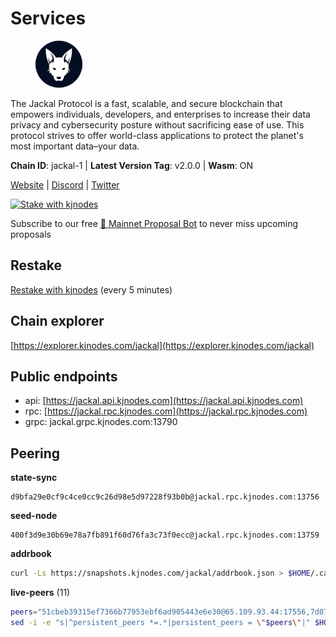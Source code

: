 # Services

<figure><img src="https://raw.githubusercontent.com/kj89/cosmos-images/main/logos/jackal.png" alt=""><figcaption></figcaption></figure>

The Jackal Protocol is a fast, scalable, and secure blockchain that empowers  individuals, developers, and enterprises to increase their data privacy and  cybersecurity posture without sacrificing ease of use. This protocol strives  to offer world-class applications to protect the planet's most important data–your data.

**Chain ID**: jackal-1 | **Latest Version Tag**: v2.0.0 | **Wasm**: ON

[Website](https://jackalprotocol.com) | [Discord](https://discord.com/invite/5GKym3p6rj) | [Twitter](https://twitter.com/Jackal_Protocol)

[![Stake with kjnodes](https://i.ibb.co/cr44Q8j/button-stake-with-kjnodes.png)](https://restake.app/jackal/jklvaloper1tr3wm3mdkz0tda6t7vavqnn7fe2g4un0f67xmt)

Subscribe to our free [🤖 Mainnet Proposal Bot](https://t.me/kjnodes_proposal_bot) to never miss upcoming proposals

## Restake

[Restake with kjnodes](https://restake.app/jackal/jklvaloper1tr3wm3mdkz0tda6t7vavqnn7fe2g4un0f67xmt) (every 5 minutes)
## Chain explorer
[https://explorer.kjnodes.com/jackal](https://explorer.kjnodes.com/jackal)

## Public endpoints

* api: [https://jackal.api.kjnodes.com](https://jackal.api.kjnodes.com)
* rpc: [https://jackal.rpc.kjnodes.com](https://jackal.rpc.kjnodes.com)
* grpc: jackal.grpc.kjnodes.com:13790

## Peering

**state-sync**

```text
d9bfa29e0cf9c4ce0cc9c26d98e5d97228f93b0b@jackal.rpc.kjnodes.com:13756
```

**seed-node**

```text
400f3d9e30b69e78a7fb891f60d76fa3c73f0ecc@jackal.rpc.kjnodes.com:13759
```

**addrbook**
```bash
curl -Ls https://snapshots.kjnodes.com/jackal/addrbook.json > $HOME/.canine/config/addrbook.json
```

**live-peers** (11)
```bash
peers="51cbeb39315ef7366b77953ebf6ad905443e6e30@65.109.93.44:17556,7d07a94348e20b698e0ebc264a8fe6f64128368c@198.7.61.46:26656,72212fbd5da053a8bbab5d2a7fdffb450b520316@85.237.193.116:26656,40d447e12ee32e6b57e000575963b5f5c44e8926@51.89.7.184:26638,ef8c470a03f3753df53dad15a435f99d6869f6a7@51.81.107.95:10856,27d1cd034e5ececbc73596458bcaba87f96a7a56@89.38.96.114:26656,f6aaf53be76e005f83376ceca6d26d30ac93d42c@46.4.81.204:33656,f1681ab9094360846295782ed9bf7524eed74a66@149.202.72.186:26638,a58afadbf64844ac66e25b10990fb574a1871868@18.214.25.66:14656,7adbbe1a5f867a0befcf1fd94f395dd8257d718f@71.236.119.108:57656,d9bfa29e0cf9c4ce0cc9c26d98e5d97228f93b0b@65.109.88.38:13756"
sed -i -e "s|^persistent_peers *=.*|persistent_peers = \"$peers\"|" $HOME/.canine/config/config.toml
```
